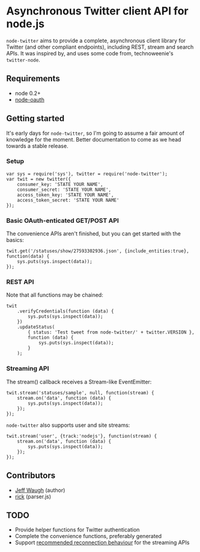 Asynchronous Twitter client API for node.js
===========================================

`node-twitter` aims to provide a complete, asynchronous client library for Twitter (and other compliant endpoints), including REST, stream and search APIs. It was inspired by, and uses some code from, technoweenie's `twitter-node`.

## Requirements

- node 0.2+
- [node-oauth](http://github.com/ciaranj/node-oauth)

## Getting started

It's early days for `node-twitter`, so I'm going to assume a fair amount of knowledge for the moment. Better documentation to come as we head towards a stable release.

### Setup

	var sys = require('sys'), twitter = require('node-twitter');
	var twit = new twitter({
		consumer_key: 'STATE YOUR NAME',
		consumer_secret: 'STATE YOUR NAME',
		access_token_key: 'STATE YOUR NAME',
		access_token_secret: 'STATE YOUR NAME'
	});

### Basic OAuth-enticated GET/POST API

The convenience APIs aren't finished, but you can get started with the basics:

	twit.get('/statuses/show/27593302936.json', {include_entities:true}, function(data) {
		sys.puts(sys.inspect(data));
	});

### REST API

Note that all functions may be chained:

	twit
		.verifyCredentials(function (data) {
			sys.puts(sys.inspect(data));
		})
		.updateStatus(
			{ status: 'Test tweet from node-twitter/' + twitter.VERSION },
			function (data) {
				sys.puts(sys.inspect(data));
			}
		);

### Streaming API

The stream() callback receives a Stream-like EventEmitter:

	twit.stream('statuses/sample', null, function(stream) {
		stream.on('data', function (data) {
			sys.puts(sys.inspect(data));
		});
	});

`node-twitter` also supports user and site streams:

	twit.stream('user', {track:'nodejs'}, function(stream) {
		stream.on('data', function (data) {
			sys.puts(sys.inspect(data));
		});
	});

## Contributors

- [Jeff Waugh](http://github.com/jdub) (author)
- [rick](http://github.com/technoweenie) (parser.js)

## TODO

- Provide helper functions for Twitter authentication
- Complete the convenience functions, preferably generated
- Support [recommended reconnection behaviour](http://dev.twitter.com/pages/user_streams_suggestions) for the streaming APIs
